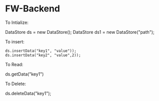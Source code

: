 # FW-Backend
To Intialize:

  DataStore ds = new DataStore();
  DataStore ds1 = new DataStore("path");

To insert:

    ds.insertData("key1", "value"));
    ds.insertData("key2", "value",2));

To Read:

  ds.getData("key1")

To Delete:

  ds.deleteData("key1");
